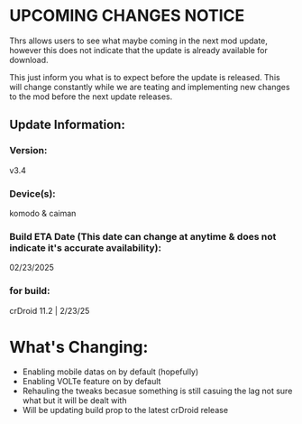 # UPCOMING CHANGES NOTICE
Thrs allows users to see what maybe coming in the next mod update, however this does not indicate that the update is already available for download.

This just inform you what is to expect before the update is released. This will change constantly while we are teating and implementing new changes to the mod before the next update releases.


## Update Information:

### Version:
v3.4

### Device(s):
komodo & caiman

### Build ETA Date (This date can change at anytime & does not indicate it's accurate availability):
02/23/2025

### for build:
crDroid 11.2 | 2/23/25

# What's Changing:
- Enabling mobile datas on by default (hopefully)
- Enabling VOLTe feature on by default
- Rehauling the tweaks becasue something is still casuing the lag not sure what but it will be dealt with
- Will be updating build prop to the latest crDroid release
